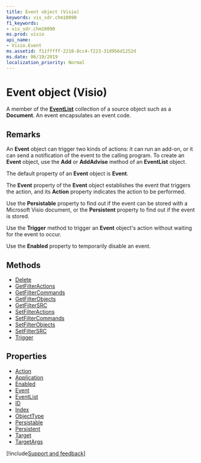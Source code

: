 ```yaml
---
title: Event object (Visio)
keywords: vis_sdr.chm10090
f1_keywords:
- vis_sdr.chm10090
ms.prod: visio
api_name:
- Visio.Event
ms.assetid: f11fffff-2218-8cc4-f223-31d956d1252d
ms.date: 06/19/2019
localization_priority: Normal
---
```



# Event object (Visio)

A member of the **[EventList](visio.eventlist.md)** collection of a source object such as a **Document**. An event encapsulates an event code.


## Remarks

An **Event** object can trigger two kinds of actions: it can run an add-on, or it can send a notification of the event to the calling program. To create an **Event** object, use the **Add** or **AddAdvise** method of an **EventList** object.

The default property of an **Event** object is **Event**.

The **Event** property of the **Event** object establishes the event that triggers the action, and its **Action** property indicates the action to be performed.

Use the **Persistable** property to find out if the event can be stored with a Microsoft Visio document, or the **Persistent** property to find out if the event is stored. 

Use the **Trigger** method to trigger an **Event** object's action without waiting for the event to occur. 

Use the **Enabled** property to temporarily disable an event.

## Methods

-  [Delete](Visio.Event.Delete.md)
-  [GetFilterActions](Visio.Event.GetFilterActions.md)
-  [GetFilterCommands](Visio.Event.GetFilterCommands.md)
-  [GetFilterObjects](Visio.Event.GetFilterObjects.md)
-  [GetFilterSRC](Visio.Event.GetFilterSRC.md)
-  [SetFilterActions](Visio.Event.SetFilterActions.md)
-  [SetFilterCommands](Visio.Event.SetFilterCommands.md)
-  [SetFilterObjects](Visio.Event.SetFilterObjects.md)
-  [SetFilterSRC](Visio.Event.SetFilterSRC.md)
-  [Trigger](Visio.Event.Trigger.md)

## Properties

-  [Action](Visio.Event.Action.md)
-  [Application](Visio.Event.Application.md)
-  [Enabled](Visio.Event.Enabled.md)
-  [Event](Visio.Event.Event.md)
-  [EventList](Visio.Event.EventList.md)
-  [ID](Visio.Event.ID.md)
-  [Index](Visio.Event.Index.md)
-  [ObjectType](Visio.Event.ObjectType.md)
-  [Persistable](Visio.Event.Persistable.md)
-  [Persistent](Visio.Event.Persistent.md)
-  [Target](Visio.Event.Target.md)
-  [TargetArgs](Visio.Event.TargetArgs.md)


[!include[Support and feedback](~/includes/feedback-boilerplate.md)]